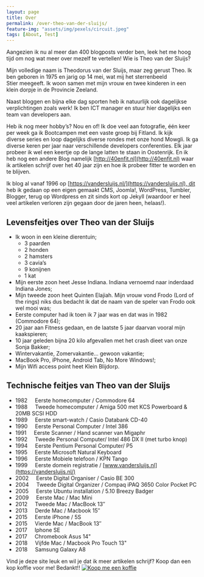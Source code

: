 ```yaml
---
layout: page
title: Over
permalink: /over-theo-van-der-sluijs/
feature-img: "assets/img/pexels/circuit.jpeg"
tags: [About, Test]
---
```


Aangezien ik nu al meer dan 400 blogposts verder ben, leek het me hoog tijd om nog wat meer over mezelf te vertellen! Wie is Theo van der Sluijs?

Mijn volledige naam is Theodorus van der Sluijs, maar zeg gerust Theo. Ik ben geboren in 1975 en jarig op 14 mei, wat mij het sterrenbeeld Stier meegeeft. Ik woon samen met mijn vrouw en twee kinderen in een klein dorpje in de Provincie Zeeland.

Naast bloggen en bijna elke dag sporten heb ik natuurlijk ook dagelijkse verplichtingen zoals werk! Ik ben ICT manager en stuur hier dagelijks een team van developers aan.

Heb ik nog meer hobby’s? Nou en of! Ik doe veel aan fotografie, één keer per week ga ik Bootcampen met een vaste groep bij Fitland. Ik kijk diverse series en loop dagelijks diverse rondes met onze hond Mowgli. Ik ga diverse keren per jaar naar verschillende developers conferenties. Elk jaar probeer ik wel een keertje op de lange latten te staan in Oostenrijk. En ik heb nog een andere Blog namelijk [http://40enfit.nl](http://40enfit.nl) waar ik artikelen schrijf over het 40 jaar zijn en hoe ik probeer fitter te worden en te blijven.

Ik blog al vanaf 1996 op [https://vandersluijs.nl/](https://vandersluijs.nl), dit heb ik gedaan op een eigen gemaakt CMS, Joomla!, WordPress, Tumbler, Blogger, terug op Wordpress en zit sinds kort op Jekyll (waardoor er heel veel artikelen verloren zijn gegaan door de jaren heen, helaas!).

**Levensfeitjes over Theo van der Sluijs**
------------------------------------------

*   Ik woon in een kleine dierentuin;
    *   3 paarden
    *   2 honden
    *   2 hamsters
    *   3 cavia’s
    *   9 konijnen
    *   1 kat
*   Mijn eerste zoon heet Jesse Indiana. Indiana vernoemd naar inderdaad Indiana Jones;
*   Mijn tweede zoon heet Quinten Elajiah. Mijn vrouw vond Frodo (Lord of the rings) niks dus bedacht ik dat de naam van de speler van Frodo ook wel mooi was;
*   Eerste computer had ik toen ik 7 jaar was en dat was in 1982 (Commodore 64);
*   20 jaar aan Fitness gedaan, en de laatste 5 jaar daarvan vooral mijn kaakspieren;
*   10 jaar geleden bijna 20 kilo afgevallen met het crash dieet van onze Sonja Bakker;
*   Wintervakantie, Zomervakantie… gewoon vakantie;
*   MacBook Pro, iPhone, Android Tab, No More Windows!;
*   Mijn Wifi access point heet Klein Blijdorp.

Technische feitjes van Theo van der Sluijs
------------------------------------------

*   1982     Eerste homecomputer / Commodore 64
*   1988     Tweede homecomputer / Amiga 500 met KCS Powerboard & 20MB SCSI HDD
*   1989     Eerste smart-watch / Casio Databank CD-40
*   1990     Eerste Personal Computer / Intel 386
*   1991     Eerste Scanner / Hand scanner van Migaphr
*   1992     Tweede Personal Computer/ Intel 486 DX II (met turbo knop)
*   1994     Eerste Pentium Personal Computer/ P5
*   1995     Eerste Microsoft Natural Keyboard
*   1996     Eerste Mobiele telefoon / KPN Tango
*   1999     Eerste domein registratie / [www.vandersluijs.nl](https://vandersluijs.nl/)
*   2002     Eerste Digital Organiser / Casio BE 300
*   2004     Tweede Digital Organizer / Compaq iPAQ 3650 Color Pocket PC
*   2005     Eerste Ubuntu installation / 5.10 Breezy Badger
*   2009     Eerste Mac / Mac Mini
*   2012     Tweede Mac / MacBook 13″
*   2013     Derde Mac / Macbook 15″
*   2015     Eerste iPhone / 5S
*   2015     Vierde Mac / MacBook 13″
*   2017     Iphone SE
*   2017     Chromebook Asus 14"
*   2018     Vijfde Mac / Macbook Pro Touch 13"
*   2018     Samsung Galaxy A8

Vind je deze site leuk en wil je dat ik meer artikelen schrijf? Koop dan een kop koffie voor me! Bedankt!!
<a href="https://www.buymeacoffee.com/itheo" target="_blank"><img src="https://www.buymeacoffee.com/assets/img/custom_images/orange_img.png" alt="Koop me een koffie" style="height: auto !important;width: auto !important;" ></a>